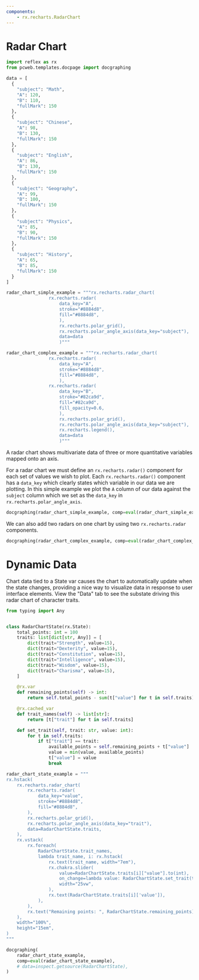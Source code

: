 ```yaml
---
components:
    - rx.recharts.RadarChart
---
```


# Radar Chart

```python exec
import reflex as rx
from pcweb.templates.docpage import docgraphing

data = [
  {
    "subject": "Math",
    "A": 120,
    "B": 110,
    "fullMark": 150
  },
  {
    "subject": "Chinese",
    "A": 98,
    "B": 130,
    "fullMark": 150
  },
  {
    "subject": "English",
    "A": 86,
    "B": 130,
    "fullMark": 150
  },
  {
    "subject": "Geography",
    "A": 99,
    "B": 100,
    "fullMark": 150
  },
  {
    "subject": "Physics",
    "A": 85,
    "B": 90,
    "fullMark": 150
  },
  {
    "subject": "History",
    "A": 65,
    "B": 85,
    "fullMark": 150
  }
]

radar_chart_simple_example = """rx.recharts.radar_chart(
                rx.recharts.radar(
                    data_key="A",
                    stroke="#8884d8",
                    fill="#8884d8",
                    ),
                    rx.recharts.polar_grid(),
                    rx.recharts.polar_angle_axis(data_key="subject"),
                    data=data
                    )"""

radar_chart_complex_example = """rx.recharts.radar_chart(
                rx.recharts.radar(
                    data_key="A",
                    stroke="#8884d8",
                    fill="#8884d8",
                    ),
                rx.recharts.radar(
                    data_key="B",
                    stroke="#82ca9d",
                    fill="#82ca9d",
                    fill_opacity=0.6,
                    ),
                    rx.recharts.polar_grid(),
                    rx.recharts.polar_angle_axis(data_key="subject"),
                    rx.recharts.legend(),
                    data=data
                    )"""

```

A radar chart shows multivariate data of three or more quantitative variables mapped onto an axis.

For a radar chart we must define an `rx.recharts.radar()` component for each set of values we wish to plot. Each `rx.recharts.radar()` component has a `data_key` which clearly states which variable in our data we are plotting. In this simple example we plot the `A` column of our data against the `subject` column which we set as the `data_key` in `rx.recharts.polar_angle_axis`.

```python eval
docgraphing(radar_chart_simple_example, comp=eval(radar_chart_simple_example),  data =  "data=" + str(data))
```

We can also add two radars on one chart by using two `rx.recharts.radar` components.

```python eval
docgraphing(radar_chart_complex_example, comp=eval(radar_chart_complex_example),  data =  "data=" + str(data))
```

# Dynamic Data

Chart data tied to a State var causes the chart to automatically update when the
state changes, providing a nice way to visualize data in response to user
interface elements. View the "Data" tab to see the substate driving this
radar chart of character traits.

```python exec
from typing import Any


class RadarChartState(rx.State):
    total_points: int = 100
    traits: list[dict[str, Any]] = [
        dict(trait="Strength", value=15),
        dict(trait="Dexterity", value=15),
        dict(trait="Constitution", value=15),
        dict(trait="Intelligence", value=15),
        dict(trait="Wisdom", value=15),
        dict(trait="Charisma", value=15),
    ]

    @rx.var
    def remaining_points(self) -> int:
        return self.total_points - sum(t["value"] for t in self.traits)

    @rx.cached_var
    def trait_names(self) -> list[str]:
        return [t["trait"] for t in self.traits]

    def set_trait(self, trait: str, value: int):
        for t in self.traits:
            if t["trait"] == trait:
                available_points = self.remaining_points + t["value"]
                value = min(value, available_points)
                t["value"] = value
                break

radar_chart_state_example = """
rx.hstack(
    rx.recharts.radar_chart(
        rx.recharts.radar(
            data_key="value",
            stroke="#8884d8",
            fill="#8884d8",
        ),
        rx.recharts.polar_grid(),
        rx.recharts.polar_angle_axis(data_key="trait"),
        data=RadarChartState.traits,
    ),
    rx.vstack(
        rx.foreach(
            RadarChartState.trait_names,
            lambda trait_name, i: rx.hstack(
                rx.text(trait_name, width="7em"),
                rx.chakra.slider(
                    value=RadarChartState.traits[i]["value"].to(int),
                    on_change=lambda value: RadarChartState.set_trait(trait_name, value),
                    width="25vw",
                ),
                rx.text(RadarChartState.traits[i]['value']),
            ),
        ),
        rx.text("Remaining points: ", RadarChartState.remaining_points),
    ),
    width="100%",
    height="15em",
)
"""
```

```python eval
docgraphing(
    radar_chart_state_example,
    comp=eval(radar_chart_state_example),
    # data=inspect.getsource(RadarChartState),
)
```
